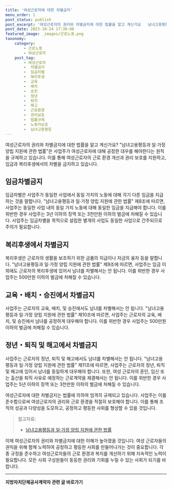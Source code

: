 ```yaml
---
title: '여성근로자에 대한 차별금지'
menu_order: 1
post_status: publish
post_excerpt: '여성근로자의 권리와 차별금지에 대한 법률을 알고 계신가요   남녀고용평등과 일 가정 양립 지원에 관한 법률 은 사업주가 여성근로자에 대해 공정한 대우를 해야한다는 원칙을 규제하고 있습니다. 이를 통해 여성근로자의 근로 환경 개선과 권리 보호를 지원하고, 임금과 복리후생에서의 차별을 금지하고 있습니다.'
post_date: 2023-10-24 17:38:06
featured_image: _images/근로노동.png
taxonomy:
    category:
        - 근로노동
        - 여성근로자
    post_tag:
        - 여성근로자
        -  차별금지
        -  임금차별
        -  복리후생
        -  교육
        -  배치
        -  승진
        -  정년
        -  퇴직
        -  해고
        -  근로환경
        -  권리보호
        -  법률규제
        -  노동자보호
        -  남녀고용평등
---
```




여성근로자의 권리와 차별금지에 대한 법률을 알고 계신가요? "남녀고용평등과 일·가정 양립 지원에 관한 법률"은 사업주가 여성근로자에 대해 공정한 대우를 해야한다는 원칙을 규제하고 있습니다. 이를 통해 여성근로자의 근로 환경 개선과 권리 보호를 지원하고, 임금과 복리후생에서의 차별을 금지하고 있습니다.

## 임금차별금지

임금차별은 사업주가 동일한 사업에서 동일 가치의 노동에 대해 각기 다른 임금을 지급하는 것을 말합니다. "남녀고용평등과 일·가정 양립 지원에 관한 법률" 제8조에 따르면, 사업주는 동일한 사업 내의 동일 가치 노동에 대해 동일한 임금을 지급해야 합니다. 이를 위반한 경우 사업주는 3년 이하의 징역 또는 3천만원 이하의 벌금에 처해질 수 있습니다. 사업주는 임금차별을 목적으로 설립한 별개의 사업도 동일한 사업으로 간주되므로 주의가 필요합니다.

## 복리후생에서 차별금지

복리후생은 근로자의 생활을 보조하기 위한 금품의 지급이나 자금의 융자 등을 말합니다. "남녀고용평등과 일·가정 양립 지원에 관한 법률" 제9조에 따르면, 사업주는 임금 이외에도 근로자의 복리후생에 있어서 남녀를 차별해서는 안 됩니다. 이를 위반한 경우 사업주는 500만원 이하의 벌금에 처해질 수 있습니다.

## 교육・배치・승진에서 차별금지

사업주는 근로자의 교육, 배치, 및 승진에서도 남녀를 차별해서는 안 됩니다. "남녀고용평등과 일·가정 양립 지원에 관한 법률" 제10조에 따르면, 사업주는 근로자의 교육, 배치, 및 승진에서 남녀를 공정하게 대우해야 합니다. 이를 위반한 경우 사업주는 500만원 이하의 벌금에 처해질 수 있습니다.

## 정년・퇴직 및 해고에서 차별금지

사업주는 근로자의 정년, 퇴직 및 해고에서도 남녀를 차별해서는 안 됩니다. "남녀고용평등과 일·가정 양립 지원에 관한 법률" 제11조에 따르면, 사업주는 근로자의 정년, 퇴직 및 해고에 있어서 남녀를 동일하게 대우해야 합니다. 또한, 여성 근로자의 혼인, 임신 또는 출산을 퇴직 사유로 예정하는 근로계약을 체결해서는 안 됩니다. 이를 위반한 경우 사업주는 5년 이하의 징역 또는 3천만원 이하의 벌금에 처해질 수 있습니다.

여성근로자에 대한 차별금지는 법률에 의하여 엄격히 규제되고 있습니다. 사업주는 이를 준수함으로써 여성근로자의 권리와 근로 환경을 적절히 보호해야 합니다. 이를 통해 조직의 성공과 다양성을 도모하고, 공정하고 평등한 사회를 형성할 수 있을 것입니다.

> 참고자료:
> - [남녀고용평등과 일·가정 양립 지원에 관한 법률](http://law.go.kr/lsSc.do?menuId=0&query=%EB%82%A8%EB%85%80%EA%B3%A0%EC%9A%A9%ED%8F%89%EB%93%B1%EA%B3%BC+%EC%9D%BC%25E3%2585%2580%25EC%259B%90+%EC%96%91%EB%A6%BD+%EC%9D%B4%25E3%2585%2580%25EC%2584%25B1+%EC%A7%80%25EC%259B%90+%EC%97%90+%EA%B4%80%25E3%2585%2580%25ED%2595%2598%25E3%258A%25B8%25E3%2585%259D%25E3%2586%258A%25EB%258B%25A6%25EB%258B%.ED%95%9C+%EB%B2%95%25EB%25A5%25A0#undefined)

이제 여성근로자의 권리와 차별금지에 대한 이해가 높아졌을 것입니다. 여성 근로자들의 권익을 위해 함께 노력하여 공정하고 평등한 사회를 만들어나가는 것이 중요합니다. 각종 규정을 준수하고 여성근로자들의 근로 환경과 복지를 개선하기 위해 지속적인 노력이 필요합니다. 모든 사회 구성원들이 동등한 권리와 기회를 누릴 수 있는 사회가 되기를 바랍니다.

<!-- wp:separator -->
<hr class="wp-block-separator has-alpha-channel-opacity"/>
<!-- /wp:separator -->

<!-- wp:group {"backgroundColor":"base","layout":{"type":"constrained"}} -->
<div class="wp-block-group has-base-background-color has-background"><!-- wp:paragraph {"align":"center","fontSize":"medium"} -->
<p class="has-text-align-center has-large-font-size"><strong>지방자치단체공사계약자 관련 글 바로가기</strong></p>
<!-- /wp:paragraph -->


<!-- wp:latest-posts
{"categories":[{"id":7140,"count":19,"description":"","link":"https://uknowlaw.com/category/%ec%a7%80%eb%b0%a9%ec%9e%90%ec%b9%98%eb%8b%a8%ec%b2%b4%ea%b3%b5%ec%82%ac%ea%b3%84%ec%95%bd%ec%9e%90/","name":"지방자치단체공사계약자","slug":"지방자치단체공사계약자","taxonomy":"category","parent":0,"meta":[],"_links":{"self":[{"href":"https://uknowlaw.com/wp-json/wp/v2/categories/7140"}],"collection":[{"href":"https://uknowlaw.com/wp-json/wp/v2/categories"}],"about":[{"href":"https://uknowlaw.com/wp-json/wp/v2/taxonomies/category"}],"wp:post_type":[{"href":"https://uknowlaw.com/wp-json/wp/v2/posts?categories=7140"}],"curies":[{"name":"wp","href":"https://api.w.org/{rel}","templated":true}]}}],"postsToShow":100,"excerptLength":28,"postLayout":"grid","columns":2,"featuredImageAlign":"left","featuredImageSizeSlug":"large","fontSize":18px} /--></div>
<!-- /wp:group -->